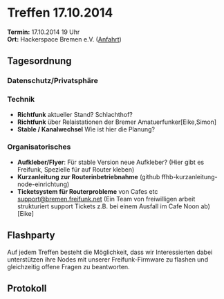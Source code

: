 # Treffen 17.10.2014

**Termin:** 17.10.2014 19 Uhr
<br>
**Ort:** Hackerspace Bremen e.V. ([Anfahrt](https://www.hackerspace-bremen.de/anfahrt/))

## Tagesordnung

### Datenschutz/Privatsphäre


### Technik
* **Richtfunk** aktueller Stand? Schlachthof?
* **Richtfunk** über Relaistationen der Bremer Amatuerfunker[Eike,Simon]
* **Stable / Kanalwechsel** Wie ist hier die Planung?


### Organisatorisches
* **Aufkleber/Flyer**: Für stable Version neue Aufkleber? (Hier gibt es Freifunk, Spezielle für auf Router kleben)
* **Kurzanleitung zur Routerinbetriebnahme** (github ffhb-kurzanleitung-node-einrichtung)
* **Ticketsystem für Routerprobleme** von Cafes etc support@bremen.freifunk.net
(Ein Team von freiwilligen arbeit strukturiert support Tickets z.B. bei einem Ausfall im Cafe Noon ab) [Eike]

## Flashparty 
Auf jedem Treffen besteht die Möglichkeit, dass wir Interessierten dabei unterstützen ihre Nodes mit unserer Freifunk-Firmware zu flashen und gleichzeitig offene Fragen zu beantworten.

## Protokoll

